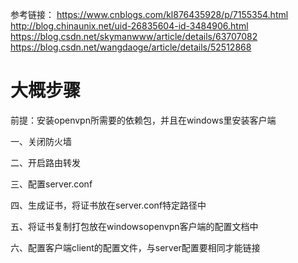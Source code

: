 参考链接：
https://www.cnblogs.com/kl876435928/p/7155354.html 
http://blog.chinaunix.net/uid-26835604-id-3484906.html 
https://blog.csdn.net/skymanwww/article/details/63707082 
https://blog.csdn.net/wangdaoge/article/details/52512868 
# 大概步骤
前提：安装openvpn所需要的依赖包，并且在windows里安装客户端

一、关闭防火墙 

二、开启路由转发 

三、配置server.conf 

四、生成证书，将证书放在server.conf特定路径中 

五、将证书复制打包放在windowsopenvpn客户端的配置文档中 

六、配置客户端client的配置文件，与server配置要相同才能链接 
